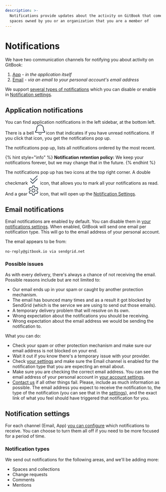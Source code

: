 ```yaml
---
description: >-
  Notifications provide updates about the activity on GitBook that comes from
  spaces owned by you or an organization that you are a member of
---
```


# Notifications

We have two communication channels for notifying you about activity on GitBook:

1. [App](notifications.md#application-notifications) - _in the application itself_
2. [Email](notifications.md#email-notifications) - _via an email to your personal account's email address_

We support [several types of notifications](notifications.md#notification-types) which you can disable or enable in [Notification settings](notifications.md#notification-settings).

## Application notifications

You can find application notifications in the left sidebar, at the bottom left. There is a bell <img src="../.gitbook/assets/notification.png" alt="" data-size="line"> icon that indicates if you have unread notifications. If you click that icon, you get the notifications pop up.

The notifications pop up, lists all notifications ordered by the most recent.

{% hint style="info" %}
**Notification retention policy:** We keep your notifications forever, but we may change that in the future.
{% endhint %}

The notifications pop up has two icons at the top right corner. A double checkmark <img src="../.gitbook/assets/double-checkmark.png" alt="" data-size="line"> icon, that allows you to mark all your notifications as read. And a gear <img src="../.gitbook/assets/settings.png" alt="" data-size="line"> icon, that will open up the [Notification Settings](notifications.md#notification-settings).

## Email notifications

Email notifications are enabled by default. You can disable them in [your notifications settings](https://app.gitbook.com/account/notification). When enabled, GitBook will send one email per notification type. This will go to the email address of your personal account.

The email appears to be from:

`no-reply@gitbook.io via sendgrid.net`

### Possible issues

As with every delivery, there's always a chance of not receiving the email. Possible reasons include but are not limited to:

* Our email ends up in your spam or caught by another protection mechanism.
* The email has bounced many times and as a result it got blocked by SendGrid (which is the service we are using to send out those emails).
* A temporary delivery problem that will resolve on its own.
* Wrong expectation about the notifications you should be receiving.
* Wrong expectation about the email address we would be sending the notification to.

What you can do:

* Check your spam or other protection mechanism and make sure our email address is not blocked on your end.
* Wait it out if you know there's a temporary issue with your provider.
* Check [your settings](https://app.gitbook.com/account/notification) and make sure the Email channel is enabled for the notification type that you are expecting an email about.
* Make sure you are checking the correct email address. You can see the email address of your personal account in [your account settings](https://app.gitbook.com/account).
* [Contact us](mailto:support@gitbook.com) if all other things fail. Please, include as much information as possible. The email address you expect to receive the notification to, the type of the notification (you can see that in the [settings](https://app.gitbook.com/account/notification)), and the exact link of what you feel should have triggered that notification for you.

## Notification settings

For each channel (Email, App) [you can configure](https://app.gitbook.com/account/notification) which notifications to receive. You can choose to turn them all off if you need to be more focused for a period of time.

### Notification types

We send out notifications for the following areas, and we'll be adding more:

* Spaces and collections
* Change requests
* Comments
* Mentions

